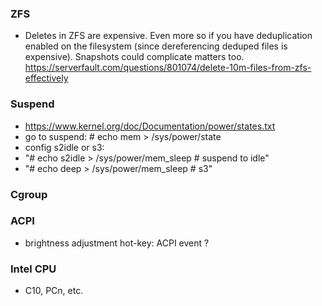 ### ZFS
 * Deletes in ZFS are expensive. Even more so if you have deduplication enabled on the filesystem (since dereferencing deduped files is expensive). Snapshots could complicate matters too.  https://serverfault.com/questions/801074/delete-10m-files-from-zfs-effectively

### Suspend
 * https://www.kernel.org/doc/Documentation/power/states.txt
 * go to suspend: # echo mem > /sys/power/state
 * config s2idle or s3:
 * "# echo s2idle > /sys/power/mem_sleep # suspend to idle"
 * "# echo deep > /sys/power/mem_sleep # s3"

### Cgroup

### ACPI

* brightness adjustment hot-key: ACPI event ?

### Intel CPU

* C10, PCn, etc.